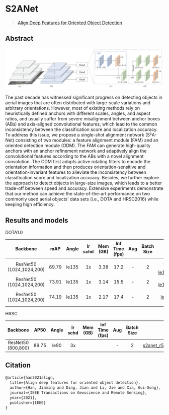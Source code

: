 # S2ANet

> [Align Deep Features for Oriented Object Detection](https://ieeexplore.ieee.org/document/9377550)

<!-- [ALGORITHM] -->

## Abstract

<div align=center>
<img src="https://raw.githubusercontent.com/zytx121/image-host/main/imgs/s2a.png" width="800"/>
</div>

The past decade has witnessed significant progress on detecting objects in aerial images that are often distributed with large-scale variations and arbitrary orientations. However, most of existing methods rely on heuristically defined anchors with different scales, angles, and aspect ratios, and usually suffer from severe misalignment between anchor boxes (ABs) and axis-aligned convolutional features, which lead to the common inconsistency between the classification score and localization accuracy. To address this issue, we propose a single-shot alignment network (S²A-Net) consisting of two modules: a feature alignment module (FAM) and an oriented detection module (ODM). The FAM can generate high-quality anchors with an anchor refinement network and adaptively align the convolutional features according to the ABs with a novel alignment convolution. The ODM first adopts active rotating filters to encode the orientation information and then produces orientation-sensitive and orientation-invariant features to alleviate the inconsistency between classification score and localization accuracy. Besides, we further explore the approach to detect objects in large-size images, which leads to a better trade-off between speed and accuracy. Extensive experiments demonstrate that our method can achieve the state-of-the-art performance on two commonly used aerial objects' data sets (i.e., DOTA and HRSC2016) while keeping high efficiency.

## Results and models

DOTA1.0

|         Backbone         |  mAP  | Angle | lr schd | Mem (GB) | Inf Time (fps) | Aug | Batch Size |                                                       Configs                                                        |                                                                                                                                                                                  Download                                                                                                                                                                                  |
| :----------------------: | :---: | :---: | :-----: | :------: | :------------: | :-: | :--------: | :------------------------------------------------------------------------------------------------------------------: | :------------------------------------------------------------------------------------------------------------------------------------------------------------------------------------------------------------------------------------------------------------------------------------------------------------------------------------------------------------------------: |
| ResNet50 (1024,1024,200) | 69.79 | le135 |   1x    |   3.38   |      17.2      |  -  |     2      | [rotated-retinanet-rbox-le135_r50_fpn_1x_dota](../rotated_retinanet/rotated-retinanet-rbox-le135_r50_fpn_1x_dota.py) | [model](https://download.openmmlab.com/mmrotate/v0.1.0/rotated_retinanet/rotated_retinanet_obb_r50_fpn_1x_dota_le135/rotated_retinanet_obb_r50_fpn_1x_dota_le135-e4131166.pth) \| [log](https://download.openmmlab.com/mmrotate/v0.1.0/rotated_retinanet/rotated_retinanet_obb_r50_fpn_1x_dota_le135/rotated_retinanet_obb_r50_fpn_1x_dota_le135_20220128_130755.log.json) |
| ResNet50 (1024,1024,200) | 73.91 | le135 |   1x    |   3.14   |      15.5      |  -  |     2      |                          [s2anet-le135_r50_fpn_1x_dota](./s2anet-le135_r50_fpn_1x_dota.py)                           |                                          [model](https://download.openmmlab.com/mmrotate/v0.1.0/s2anet/s2anet_r50_fpn_1x_dota_le135/s2anet_r50_fpn_1x_dota_le135-5dfcf396.pth) \| [log](https://download.openmmlab.com/mmrotate/v0.1.0/s2anet/s2anet_r50_fpn_1x_dota_le135/s2anet_r50_fpn_1x_dota_le135_20220124_163529.log.json)                                          |
| ResNet50 (1024,1024,200) | 74.19 | le135 |   1x    |   2.17   |      17.4      |  -  |     2      |                      [s2anet-le135_r50_fpn_amp-1x_dota](./s2anet-le135_r50_fpn_amp-1x_dota.py)                       |                                [model](https://download.openmmlab.com/mmrotate/v0.1.0/s2anet/s2anet_r50_fpn_fp16_1x_dota_le135/s2anet_r50_fpn_fp16_1x_dota_le135-5cac515c.pth) \| [log](https://download.openmmlab.com/mmrotate/v0.1.0/s2anet/s2anet_r50_fpn_fp16_1x_dota_le135/s2anet_r50_fpn_fp16_1x_dota_le135_20220303_194910.log.json)                                |

HRSC

|      Backbone      |  AP50  | Angle | lr schd | Mem (GB) | Inf Time (fps) | Aug | Batch Size |                              Configs                              | Download |
| :----------------: | :---: | :---: | :-----: | :------: | :------------: | :-: | :--------: | :---------------------------------------------------------------: | :------: |
| ResNet50 (800,800) | 89.75 | le90  |   3x    |          |                |  -  |     2      | [s2anet_r50_fpn_3x_hrsc_le135](./s2anet_r50_fpn_3x_hrsc_le135.py) |          |

## Citation

```
@article{han2021align,
  title={Align deep features for oriented object detection},
  author={Han, Jiaming and Ding, Jian and Li, Jie and Xia, Gui-Song},
  journal={IEEE Transactions on Geoscience and Remote Sensing},
  year={2021},
  publisher={IEEE}
}
```
